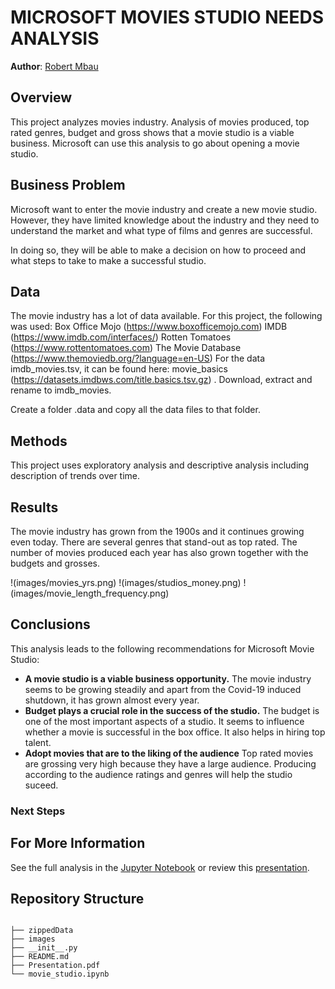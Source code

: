 

# MICROSOFT MOVIES STUDIO NEEDS ANALYSIS

**Author**: [Robert Mbau](https://github.com/robertmbau)

## Overview

This project analyzes movies industry. Analysis of movies produced, top rated genres, budget and gross shows that a movie studio is a viable business. Microsoft can use this analysis to go about opening a movie studio.

## Business Problem

Microsoft want to enter the movie industry and create a new movie studio. However, they have limited knowledge about the industry and they need to understand the market and what type of films and genres are successful.

In doing so, they will be able to make a decision on how to proceed and what steps to take to make a successful studio.

## Data

The movie industry has a lot of data available. For this project, the following was used: 
Box Office Mojo (https://www.boxofficemojo.com)
IMDB (https://www.imdb.com/interfaces/)
Rotten Tomatoes (https://www.rottentomatoes.com)
The Movie Database (https://www.themoviedb.org/?language=en-US)
For the data imdb_movies.tsv, it can be found here: movie_basics (https://datasets.imdbws.com/title.basics.tsv.gz) . Download, extract and rename to imdb_movies.

Create a folder .data and copy all the data files to that folder.

## Methods

This project uses exploratory analysis and descriptive analysis including description of trends over time. 

## Results

The movie industry has grown from the 1900s and it continues growing even today. There are several genres that stand-out as top rated.
The number of movies produced each year has also grown together with the budgets and grosses.

!(images/movies_yrs.png)
!(images/studios_money.png)
!(images/movie_length_frequency.png)

## Conclusions

This analysis leads to the following recommendations for Microsoft Movie Studio:

- **A movie studio is a viable business opportunity.** The movie industry seems to be growing steadily and apart from the Covid-19 induced shutdown, it has grown almost every year.
- **Budget plays a crucial role in the success of the studio.** The budget is one of the most important aspects of a studio. It seems to influence whether a movie is successful in the box office. It also helps in hiring top talent.
- **Adopt movies that are to the liking of the audience** Top rated movies are grossing very high because they have a large audience. Producing according to the audience ratings and genres will help the studio suceed.
### Next Steps

## For More Information

See the full analysis in the [Jupyter Notebook](./movie_studio.ipynb) or review this [presentation](./presentation.pdf).


## Repository Structure

```

├── zippedData
├── images
├── __init__.py
├── README.md
├── Presentation.pdf
└── movie_studio.ipynb
```